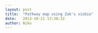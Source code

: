 ```yaml
---
layout: post
title:  "Pathway map using Zak's visbio"
date:   2013-10-21 13:38:32
author: Niko
---
```

<link rel="stylesheet" href="{{ site.baseurl }}/css/metabolic-map.css">
<script src="{{ site.baseurl }}/js/visbio/visbio.min.js" onload="console.log(visbio);"></script>




<script type="text/javascript">

    visbio.metabolic_map({ fill_screen: true, map_path: "{{ site.basurl}}/data/ijo-central.json" });
</script>